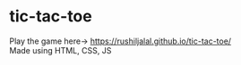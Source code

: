 # tic-tac-toe
Play the game here-> https://rushiljalal.github.io/tic-tac-toe/<br>
Made using HTML, CSS, JS
